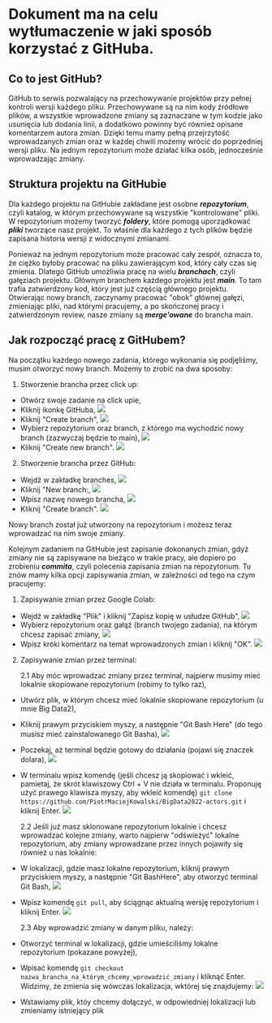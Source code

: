 # Dokument ma na celu wytłumaczenie w jaki sposób korzystać z GitHuba.

## Co to jest GitHub?

GitHub to serwis pozwalający na przechowywanie projektów przy pełnej kontroli wersji każdego pliku. Przechowywane są na nim kody źródłowe plików, a wszystkie wprowadzone zmiany są zaznaczane w tym kodzie jako usunięcia lub dodania linii, a dodatkowo powinny być również opisane komentarzem autora zmian. Dzięki temu mamy pełną przejrzytość wprowadzanych zmian oraz w każdej chwili możemy wrócić do poprzedniej wersji pliku. Na jednym repozytorium może działać kilka osób, jednocześnie wprowadzając zmiany.

## Struktura projektu na GitHubie

Dla każdego projektu na GitHubie zakładane jest osobne ***repozytorium***, czyli katalog, w którym przechowywane są wszystkie "kontrolowane" pliki. W repozytorium możemy tworzyć ***foldery***, które pomogą uporządkować ***pliki*** tworzące nasz projekt. To właśnie dla każdego z tych plików będzie zapisana historia wersji z widocznymi zmianami.

Ponieważ na jednym repozytorium może pracować cały zespół, oznacza to, że ciężko byłoby pracować na pliku zawierającym kod, który cały czas się zmienia. Dlatego GitHub umożliwia pracę na wielu ***branchach***, czyli gałęziach projektu. Głównym branchem każdego projektu jest ***main***. To tam trafia zatwierdzony kod, który jest już częścią głównego projektu. Otwierając nowy branch, zaczynamy pracować "obok" głównej gałęzi, zmieniając pliki, nad którymi pracujemy, a po skończonej pracy i zatwierdzonym review, nasze zmiany są ***merge'owane*** do brancha main.

## Jak rozpocząć pracę z GitHubem?

Na początku każdego nowego zadania, którego wykonania się podjęliśmy, musim otworzyć nowy branch. Możemy to zrobić na dwa sposoby:

1. Stworzenie brancha przez click up:

* Otwórz swoje zadanie na click upie,
* Kliknij ikonkę GitHuba,
![](images/clickup1.jpg)
* Kliknij "Create branch",
![](images/clickup2.jpg)
* Wybierz repozytorium oraz branch, z którego ma wychodzić nowy branch (zazwyczaj będzie to main),
![](images/clickup3.jpg)
* Kliknij "Create new branch".
![](images/clickup4.jpg)

2. Stworzenie brancha przez GitHub:

* Wejdź w zakładkę branches,
![](images/tworzenie%20brancha1.jpg)
* Kliknij "New branch:,
![](images/tworzenie%20brancha2.jpg)
* Wpisz nazwę nowego brancha,
![](images/tworzenie%20brancha3.jpg)
* Kliknij "Create branch".
![](images/tworzenie%20brancha4.jpg)

Nowy branch został już utworzony na repozytorium i możesz teraz wprowadzać na nim swoje zmiany.

Kolejnym zadaniem na GitHubie jest zapisanie dokonanych zmian, gdyż zmiany nie są zapisywane na bieżąco w trakie pracy, ale dopiero po zrobieniu ***commita***, czyli polecenia zapisania zmian na repozytorium. Tu znów mamy kilka opcji zapisywania zmian, w zależności od tego na czym pracujemy:

1. Zapisywanie zmian przez Google Colab:

* Wejdź w zakładkę "Plik" i kliknij "Zapisz kopię w usłudze GitHub",
![](images/Colab1.jpg)
* Wybierz repozytorium oraz gałąź (branch twojego zadania), na którym chcesz zapisać zmiany,
![](images/Colab2.jpg)
* Wpisz króki komentarz na temat wprowadzonych zmian i kliknij "OK".
![](images/Colab3.jpg)

2. Zapisywanie zmian przez terminal:

    2.1 Aby móc wprowadzać zmiany przez terminal, najpierw musimy mieć lokalnie skopiowane repozytorium (robimy to tylko raz),
* Utwórz plik, w którym chcesz mieć lokalnie skopiowane repozytorium (u mnie Big Data2),
* Kliknij prawym przyciskiem myszy, a następnie "Git Bash Here" (do tego musisz mieć zainstalowanego Git Basha),
![](images/terminal1.jpg)
* Poczekaj, aż terminal będzie gotowy do działania (pojawi się znaczek dolara),
![](images/terminal2.jpg)
* W terminalu wpisz komendę (jeśli chcesz ją skopiować i wkleić, pamietaj, że skrót klawiszowy Ctrl + V nie działa w terminalu. Proponuję użyć prawego klawisza myszy, aby wkleić komendę) `git clone https://github.com/PiotrMaciejKowalski/BigData2022-actors.git` i kliknij Enter.
![](images/terminal4.jpg)

    2.2 Jeśli już masz sklonowane repozytorium lokalnie i chcesz wprowadzać kolejne zmiany, warto najpierw "odświeżyć" lokalne repozytorium, aby zmiany wprowadzane przez innych pojawiły się również u nas lokalnie:
* W lokalizacji, gdzie masz lokalne repozytorium, kliknij prawym przyciskiem myszy, a następnie "Git BashHere", aby otworzyć terminal Git Bash,
![](images/terminal5.jpg)
* Wpisz komendę `git pull`, aby ściągnąc aktualną wersję repozytorium i kliknij Enter.
![](images/terminal6.jpg)

    2.3 Aby wprowadzić zmiany w danym pliku, należy:
* Otworzyć terminal w lokalizacji, gdzie umieściliśmy lokalne repozytorium (pokazane powyżej),
* Wpisać komendę `git checkout nazwa_brancha_na_którym_chcemy_wprowadzić_zmiany` i kliknąć Enter. Widzimy, że zmienia się wówczas lokalizacja, wktórej się znajdujemy:
![](images/terminal7.jpg)
* Wstawiamy plik, któy chcemy dołączyć, w odpowiedniej lokalizacji lub zmieniamy istniejący plik
